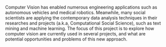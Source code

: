 Computer Vision has enabled numerous engineering applications such as autonomous vehicles and medical robotics. Meanwhile, many social scientists are applying the contemporary data analysis techniques in their researches and projects (a.k.a, Computational Social Science), such as text mining and machine learning. The focus of this project is to explore how computer vision are currently used in several projects, and what are potential opportunities and problems of this new approach.


